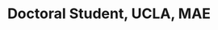 ---
name: Peter Ferguson
title:  Doctoral Student, UCLA, MAE
image: /img/organizers/ferguson_peter.jpg
link: https://www.researchgate.net/profile/Peter_Ferguson7
---
